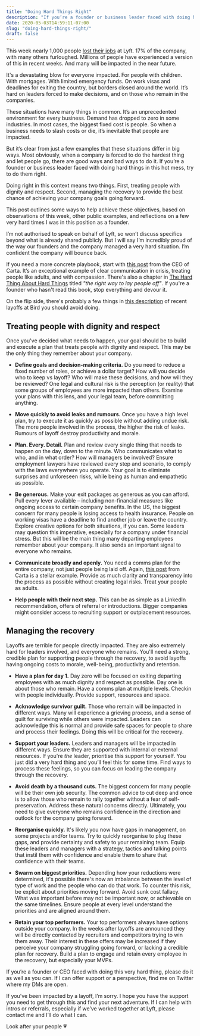 ```yaml
---
title: "Doing Hard Things Right"
description: "If you’re a founder or business leader faced with doing hard things in this hot mess, try to do them right."
date: 2020-05-03T14:59:11-07:00
slug: "doing-hard-things-right/"
draft: false
---
```


This week nearly 1,000 people [lost their jobs](https://techcrunch.com/2020/04/29/lyft-is-laying-off-982-employees-furloughing-a-further-288-due-to-covid-19-pandemic/) at Lyft. 17% of the company, with many others furloughed. Millions of people have experienced a version of this in recent weeks. And many will be impacted in the near future.

It's a devastating blow for everyone impacted. For people with children. With mortgages. With limited emergency funds. On work visas and deadlines for exiting the country, but borders closed around the world. It’s hard on leaders forced to make decisions, and on those who remain in the companies.

These situations have many things in common. It’s an unprecedented environment for every business. Demand has dropped to zero in some industries. In most cases, the biggest fixed cost is people. So when a business needs to slash costs or die, it’s inevitable that people are impacted.

But it’s clear from just a few examples that these situations differ in big ways. Most obviously, when a company is forced to do the hardest thing and let people go, there are good ways and bad ways to do it. If you’re a founder or business leader faced with doing hard things in this hot mess, try to do them right.

Doing right in this context means two things. First, treating people with dignity and respect. Second, managing the recovery to provide the best chance of achieving your company goals going forward.

This post outlines some ways to help achieve these objectives, based on observations of this week, other public examples, and reflections on a few very hard times I was in this position as a founder.

I’m not authorised to speak on behalf of Lyft, so won’t discuss specifics beyond what is already shared publicly. But I will say I’m incredibly proud of the way our founders and the company managed a very hard situation. I’m confident the company will bounce back.

If you need a more concrete playbook, start with [this post](https://medium.com/@henrysward/cartas-covid-19-layoff-cbb80e3e8a5d) from the CEO of Carta. It’s an exceptional example of clear communication in crisis, treating people like adults, and with compassion. There's also a chapter in [The Hard Thing About Hard Things](https://www.amazon.com/Hard-Thing-About-Things-Building/dp/0062273205) titled _"the right way to lay people off"_. If you're a founder who hasn't read this book, stop everything and devour it.

On the flip side, there's probably a few things in [this description](https://www.theverge.com/2020/4/23/21231802/bird-electric-scooter-company-workplace-culture-layoffs) of recent layoffs at Bird you should avoid doing.
## Treating people with dignity and respect
Once you've decided what needs to happen, your goal should be to build and execute a plan that treats people with dignity and respect. This may be the only thing they remember about your company.

- **Define goals and decision-making criteria.** Do you need to reduce a fixed number of roles, or achieve a dollar target? How will you decide who to keep vs layoff? Who will make these decisions, and how will they be reviewed? One legal and cultural risk is the perception (or reality) that some groups of employees are more impacted than others. Examine your plans with this lens, and your legal team, before committing anything.

- **Move quickly to avoid leaks and rumours.** Once you have a high level plan, try to execute it as quickly as possible without adding undue risk. The more people involved in the process, the higher the risk of leaks. Rumours of layoff destroy productivity and morale.
- **Plan. Every. Detail.** Plan and review every single thing that needs to happen on the day, down to the minute. Who communicates what to who, and in what order? How will managers be involved? Ensure employment lawyers have reviewed every step and scenario, to comply with the laws everywhere you operate. Your goal is to eliminate surprises and unforeseen risks, while being as human and empathetic as possible.
- **Be generous.** Make your exit packages as generous as you can afford. Pull every lever available – including non-financial measures like ongoing access to certain company benefits. In the US, the biggest concern for many people is losing access to health insurance. People on working visas have a deadline to find another job or leave the country. Explore creative options for both situations, if you can. Some leaders may question this imperative, especially for a company under financial stress. But this will be the main thing many departing employees remember about your company. It also sends an important signal to everyone who remains.
- **Communicate broadly and openly.** You need a comms plan for the entire company, not just people being laid off. Again, [this post](https://medium.com/@henrysward/cartas-covid-19-layoff-cbb80e3e8a5d) from Carta is a stellar example. Provide as much clarity and transparency into the process as possible without creating legal risks. Treat your people as adults.
- **Help people with their next step.** This can be as simple as a LinkedIn recommendation, offers of referral or introductions. Bigger companies might consider access to recruiting support or outplacement resources.

## Managing the recovery
Layoffs are terrible for people directly impacted. They are also extremely hard for leaders involved, and everyone who remains. You'll need a strong, credible plan for supporting people through the recovery, to avoid layoffs having ongoing costs to morale, well-being, productivity and retention.

- **Have a plan for day 1.** Day zero will be focused on exiting departing employees with as much dignity and respect as possible. Day one is about those who remain. Have a comms plan at multiple levels. Checkin with people individually. Provide support, resources and space.

- **Acknowledge survivor guilt.** Those who remain will be impacted in different ways. Many will experience a grieving process, and a sense of guilt for surviving while others were impacted. Leaders can acknowledge this is normal and provide safe spaces for people to share and process their feelings. Doing this will be critical for the recovery.
- **Support your leaders.** Leaders and managers will be impacted in different ways. Ensure they are supported with internal or external resources. If you're *the* leader, prioritise this support for yourself. You just did a very hard thing and you’ll feel this for some time. Find ways to process these feelings, so you can focus on leading the company through the recovery.
- **Avoid death by a thousand cuts.** The biggest concern for many people will be their own job security. The common advice to cut deep and once is to allow those who remain to rally together without a fear of self-preservation. Address these natural concerns directly. Ultimately, you need to give everyone who remains confidence in the direction and outlook for the company going forward.
- **Reorganise quickly.** It's likely you now have gaps in management, on some projects and/or teams. Try to quickly reorganise to plug these gaps, and provide certainty and safety to your remaining team. Equip these leaders and managers with a strategy, tactics and talking points that instil them with confidence and enable them to share that confidence with their teams.
- **Swarm on biggest priorities.** Depending how your reductions were determined, it's possible there's now an imbalance between the level of type of work and the people who can do that work. To counter this risk, be explicit about priorities moving forward. Avoid sunk cost fallacy. What was important before may not be important now, or achievable on the same timelines. Ensure people at every level understand the priorities and are aligned around them.
- **Retain your top performers.** Your top performers always have options outside your company. In the weeks after layoffs are announced they will be directly contacted by recruiters and competitors trying to win them away. Their interest in these offers may be increased if they perceive your company struggling going forward, or lacking a credible plan for recovery. Build a plan to engage and retain every employee in the recovery, but especially your MVPs.

If you’re a founder or CEO faced with doing this very hard thing, please do it as well as you can. If I can offer support or a perspective, find me on Twitter where my DMs are open.

If you’ve been impacted by a layoff, I’m sorry. I hope you have the support you need to get through this and find your next adventure. If I can help with intros or referrals, especially if we’ve worked together at Lyft, please contact me and I’ll do what I can.

Look after your people 💗
